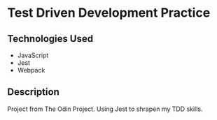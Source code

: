 # Test Driven Development Practice
## Technologies Used

* JavaScript
* Jest
* Webpack

## Description
Project from The Odin Project. Using Jest to shrapen my TDD skills.
